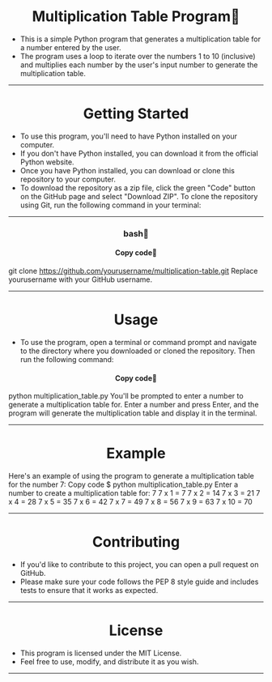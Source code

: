 <h1 align="center"> Multiplication Table Program🧾</h1>

- This is a simple Python program that generates a multiplication table for a number entered by the user.
- The program uses a loop to iterate over the numbers 1 to 10 (inclusive) and multiplies each number by the user's input number to generate the multiplication table.
<hr>
<h1 align="center"> Getting Started</h1>

- To use this program, you'll need to have Python installed on your computer.
- If you don't have Python installed, you can download it from the official Python website.
- Once you have Python installed, you can download or clone this repository to your computer. 
- To download the repository as a zip file, click the green "Code" button on the GitHub page and select "Download ZIP". To clone the repository using Git, run the following command in your terminal:
<hr>
<h3 align="center" >bash📖</h3>
<h4 align="center" >Copy code📝</h4>

git clone https://github.com/yourusername/multiplication-table.git
Replace yourusername with your GitHub username.
<hr>
<h1 align="center"> Usage</h1>

- To use the program, open a terminal or command prompt and navigate to the directory where you downloaded or cloned the repository. Then run the following command:

<h4 align="center" >Copy code📝</h4>
python multiplication_table.py
You'll be prompted to enter a number to generate a multiplication table for. Enter a number and press Enter, and the program will generate the multiplication table and display it in the terminal.
<hr>
<h1 align="center"> Example</h1>

Here's an example of using the program to generate a multiplication table for the number 7:
Copy code
$ python multiplication_table.py
Enter a number to create a multiplication table for: 7
7 x 1 = 7
7 x 2 = 14
7 x 3 = 21
7 x 4 = 28
7 x 5 = 35
7 x 6 = 42
7 x 7 = 49
7 x 8 = 56
7 x 9 = 63
7 x 10 = 70
<hr>
<h1 align="center"> Contributing</h1>

- If you'd like to contribute to this project, you can open a pull request on GitHub. 
- Please make sure your code follows the PEP 8 style guide and includes tests to ensure that it works as expected.
<hr>
<h1 align="center"> License</h1>

- This program is licensed under the MIT License.
- Feel free to use, modify, and distribute it as you wish.
<hr>
